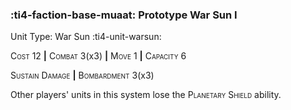### :ti4-faction-base-muaat: **Prototype War Sun I**

Unit Type: War Sun :ti4-unit-warsun: 

<span style="font-variant:small-caps;">Cost</span> 12 __|__ <span style="font-variant:small-caps;">Combat</span> 3(x3) __|__ <span style="font-variant:small-caps;">Move</span> 1 __|__ <span style="font-variant:small-caps;">Capacity</span> 6

<span style="font-variant:small-caps;">Sustain Damage</span> __|__ <span style="font-variant:small-caps;">Bombardment</span> 3(x3)

Other players' units in this system lose the <span style="font-variant:small-caps;">Planetary Shield</span> ability.
